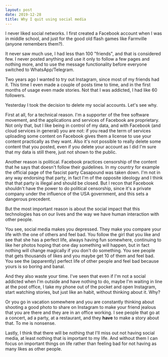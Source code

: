 ```yaml
---
layout: post
date: 2019-12-28
title: Why I quit using social media
---
```


I never liked social networks. I first created a Facebook account when I was in
middle school, and just for the good old flash games like Farmville (anyone 
remembers them?). 

It never saw much use, I had less than 100 "friends",
and that is considered few.
I never posted anything and use it only to follow a few pages and
nothing more, and to use the message functionality before everyone switched 
to WhatsApp/Telegram.

Two years ago I wanted to try out Instagram, since most of my friends had it. 
This time I even made a couple of posts time to time, and in the first
months of usage even made stories. Not that I was addicted, I had like 60 
followers. 

Yesterday I took the decision to delete my social accounts. Let's 
see why. 

First at all, for a technical reason. I'm a supporter of the free software 
movement, and the applications and services of Facebook are proprietary. Not
only that, but I like being in control of my data, and with Facebook (and cloud
services in general) you are not: if you read the term of services uploading 
some content on Facebook gives them a license to use your content practically as
they want. Also it's not possible to really delete some content that you posted,
even if you delete your account as I did I'm sure that my data is still there, 
just not shown to the public. 

Another reason is political. Facebook practices censorship of the content 
that he says that doesn't follow their guidelines. 
In my country for example the official page of the fascist party Casapound
was taken down. I'm not in any way endorsing that party, in fact I'm of the 
opposite ideology and I think that that party is illegal and should be closed. 
But I recon that Facebook shouldn't have the power to do political censorship,
since it's a private company under the influence of the USA government, and 
this sets a dangerous precedent. 

But the most important reason is about the social impact that this technologies
has on our lives and the way we have human interaction with other people.

You see, social media makes you depressed. They make you compare your life with
the one of others and feel bad. You follow the girl that you like 
and see that she has a perfect life, always having fun somewhere, continuing
to like her photos hoping that one day something will happen, but in fact nothing
will change magically if you don't do something. You see
people that gets thousands of likes and you maybe get 10 of them and feel bad. 
You see the (apparently) perfect life of other people and feel bad because yours is so 
boring and banal.

And they also waste your time. I've seen that even if I'm not a social addicted
when I'm outside and have nothing to do, maybe I'm waiting in line at the post
office, I take my phone out of the pocket and open Instagram, start watching
stories, but just like an habit, without thinking about it. Why?

Or you go in vacation somewhere and you are constantly thinking about shooting a 
good photo to share on Instagram to make your friend jealous that you are there 
and they are in an office working. I see people that go at a concert, ad a party,
at a restaurant, and they **have** to make a story about that. To me is nonsense.

Lastly, I think that there will be nothing that I'll miss out not having social
media, at least nothing that is important to my life. And without them I can
focus on important things on life rather than feeling bad for not having as many
likes as other people.
